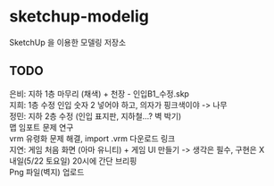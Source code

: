 # sketchup-modelig
SketchUp 을 이용한 모델링 저장소

## TODO

은비: 지하 1층 마무리 (채색)  + 천장 - 인입B1_수정.skp    
지희: 1층 수정 인입 숫자 2 넣어야 하고, 의자가 핑크색이야 -> 나무  
정민: 지하 2층 수정 (인입 표지판, 지하철…? 벽 박기)  
맵 임포트 문제 연구  
vrm 유령화 문제 해결, import .vrm 다운로드 링크  
지연: 게임 처음 화면 (아마 유니티) + 게임 UI 만들기 -> 생각은 필수, 구현은 X  
내일(5/22 토요일) 20시에 간단 브리핑   
Png 파일(벽지) 업로드  
